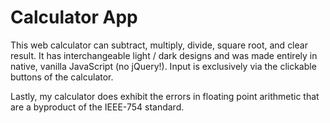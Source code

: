Calculator App
==============

This web calculator can subtract, multiply, divide, square root, and clear result.
It has interchangeable light / dark designs and was made entirely in native, vanilla JavaScript (no jQuery!).
Input is exclusively via the clickable buttons of the calculator.

Lastly, my calculator does exhibit the errors in floating point arithmetic that 
are a byproduct of the IEEE-754 standard.
